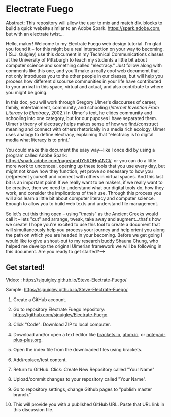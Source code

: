 # Electrate Fuego

Abstract: This repository will allow the user to mix and match div. blocks to build a quick website similar to an Adobe Spark. https://spark.adobe.com, but with an electrate twist...

Hello, maker! Welcome to my Electrate Fuego web design tutorial. I'm glad you found it – for this might be a real intersection on your way to becoming. I (S.J. Quigley) use this document in my Technical Communications classes at the University of Pittsburgh to teach my students a little bit about computer science and something called "electracy." Just follow along with comments like this one, and you'll make a really cool web documemt that not only introduces you to the other people in our classes, but will help you process how different discourse communities in your life have contributed to your arrival in this space, virtual and actual, and also contribute to where you might be going. 

In this doc, you will work through Gregory Ulmer's discourses of career, family, entertainment, community, and schooling (_Internet Invention From Literacy to Electracy_, 2002.) In Ulmer's text, he elides community and schooling into one category, but for our puposes I have separated them. Ulmer's theory of electracy helps makes sense of how we find/construct meaning and connect with others rhetorically in a media rich ecology. Ulmer uses analogy to define electracy, explaining that "electracy is to digital media what literacy is to print." 

You could make this document the easy way--like I once did by using a program called Adobe Spark: https://spark.adobe.com/page/umUY5ROHgANCl/, or you can do a little more work to unconceal, opening up these tools that you use every day, but might not know how they function, yet prove so necessary to how you (re)present yourself and connect with others in virtual spaces. And this last bit is an important point! If we really want to be makers, if we really want to be creative, then we need to understand what our digital tools do, how they work, and consider the implications of their use. Through this process you will alos learn a little bit about computer literacy and computer science. Enough to allow you to build web texts and understand file management. 

So let's cut this thing open – using "tmesis" as the Ancient Greeks would call it – lets "cut" and arrange, tweak, take away and augment...that's how we create! I hope you're excited to use this tool to create a document that will simultaneously help you process your journey and help orient you along the path on which you are headed in your becoming. Before we get going I would like to give a shout-out to my research buddy Shauna Chung, who helped me develop the original Ulmerian framework we will be following in this document. Are you ready to get started?--> 
    
    
## Get started!

Video: : https://sjquigley.github.io/Steve-Electrate-Fuego/

Sample: https://sjquigley.github.io/Steve-Electrate-Fuego/


1. Create a GitHub account. 

2. Go to repository Electrate Fuego repository: https://github.com/sjquigley/Electrate-Fuego 

3. Click "Code": Download ZIP to local computer. 

4. Download and/or open a text editor like [brackets.io](https://brackets.io), [atom.io](https://atom.io), or [notepad-plus-plus.org](notepad-plus-plus.org). 

5. Open the index file from the downloaded files using brackets.

6. Add/replace/test content. 

7. Return to GitHub. Click: Create New Repository called "Your Name"

8. Upload/commit changes to your repository called "Your Name". 

9. Go to repository settings, change Github pages to "publish master branch."  

10. This will provide you with a published GitHub URL. Paste that URL link in this discussion file. 





